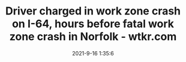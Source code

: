 ---
"title": "Driver charged in work zone crash on I-64, hours before fatal work zone crash in Norfolk - wtkr.com"
"date": "2021-9-16 1:35:6"
"feed_name": "GOOGLENEWSCONSTRUCTION"
"feed_website": "https://news.google.com/search?q=construction%2Bincident&hl=en-US&gl=US&ceid=US:en"
"feed_rss": "https://news.google.com/rss/search?q=construction%2Bincident&hl=en-US&gl=US&ceid=US:en"
"link": "https://www.wtkr.com/news/driver-charged-in-work-zone-crash-on-i-64-hours-before-fatal-work-zone-crash-in-norfolk"
"file": "_posts/2021-1-1-911c1e132b3d7a6ed8462504977bd87498e7a447.md"
"accident": "0"
"drilling": "0"
---